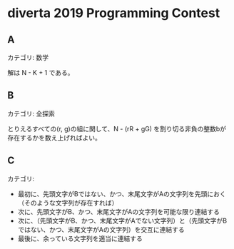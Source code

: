 # diverta 2019 Programming Contest

## A
カテゴリ: 数学

解は N - K + 1 である。

## B
カテゴリ: 全探索

とりえるすべての(r, g)の組に関して、N - (rR + gG) を割り切る非負の整数bが存在するかを数え上げればよい。

## C
カテゴリ:

* 最初に、先頭文字がBではない、かつ、末尾文字がAの文字列を先頭におく（そのような文字列が存在すれば）
* 次に、先頭文字がB、かつ、末尾文字がAの文字列を可能な限り連結する
* 次に、（先頭文字がB、かつ、末尾文字がAでない文字列）と（先頭文字がBではない、かつ、末尾文字がAの文字列）を交互に連結する
* 最後に、余っている文字列を適当に連結する

